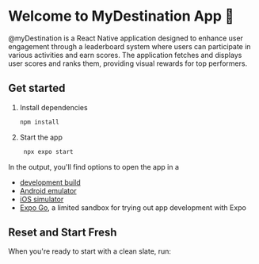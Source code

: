 # Welcome to MyDestination App 👋

@myDestination is a React Native application designed to enhance user engagement through a leaderboard system where users can participate in various activities and earn scores. The application fetches and displays user scores and ranks them, providing visual rewards for top performers.

## Get started

1. Install dependencies

   ```bash
   npm install
   ```

2. Start the app

   ```bash
    npx expo start
   ```

In the output, you'll find options to open the app in a

- [development build](https://docs.expo.dev/develop/development-builds/introduction/)
- [Android emulator](https://docs.expo.dev/workflow/android-studio-emulator/)
- [iOS simulator](https://docs.expo.dev/workflow/ios-simulator/)
- [Expo Go](https://expo.dev/go), a limited sandbox for trying out app development with Expo

## Reset and Start Fresh

When you're ready to start with a clean slate, run:

